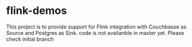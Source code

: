 # flink-demos
This project is to provide support for Flink integration with Couchbasse as Source and Postgres as Sink. code is not availanble in master yet. Please check initial branch
